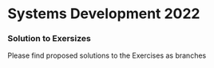 Systems Development 2022
========================

### Solution to Exersizes

Please find proposed solutions to the Exercises as branches



